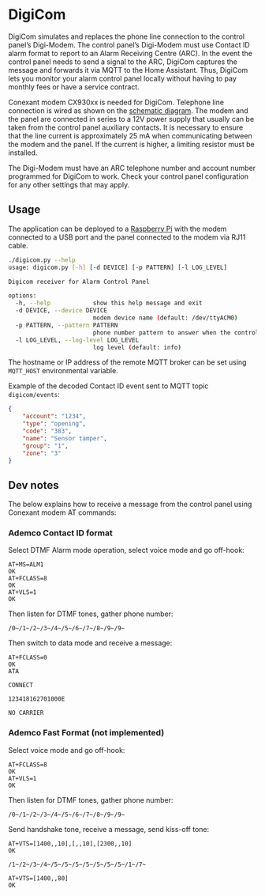 # DigiCom

DigiCom simulates and replaces the phone line connection to the control panel’s Digi-Modem. The control panel’s Digi-Modem must use Contact ID alarm format to report to an Alarm Receiving Centre (ARC). In the event the control panel needs to send a signal to the ARC, DigiCom captures the message and forwards it via MQTT to the Home Assistant. Thus, DigiCom lets you monitor your alarm control panel locally without having to pay monthly fees or have a service contract.

Conexant modem CX930xx is needed for DigiCom. Telephone line connection is wired as shown on the [schematic diagram](Telephone%20Line%20Simulator/Telephone%20Line%20Simulator.pdf). The modem and the panel are connected in series to a 12V power supply that usually can be taken from the control panel auxiliary contacts. It is necessary to ensure that the line current is approximately 25 mA when communicating between the modem and the panel. If the current is higher, a limiting resistor must be installed.

The Digi-Modem must have an ARC telephone number and account number programmed for DigiCom to work. Check your control panel configuration for any other settings that may apply.

## Usage

The application can be deployed to a [Raspberry Pi](https://www.raspberrypi.com/) with the modem connected to a USB port and the panel connected to the modem via RJ11 cable.

```bash
./digicom.py --help
usage: digicom.py [-h] [-d DEVICE] [-p PATTERN] [-l LOG_LEVEL]

Digicom receiver for Alarm Control Panel

options:
  -h, --help            show this help message and exit
  -d DEVICE, --device DEVICE
                        modem device name (default: /dev/ttyACM0)
  -p PATTERN, --pattern PATTERN
                        phone number pattern to answer when the control panel dials (default: \d{11})
  -l LOG_LEVEL, --log-level LOG_LEVEL
                        log level (default: info)
```

The hostname or IP address of the remote MQTT broker can be set using `MQTT_HOST` environmental variable.

Example of the decoded Contact ID event sent to MQTT topic `digicom/events`:

```json
{
    "account": "1234",
    "type": "opening",
    "code": "383",
    "name": "Sensor tamper",
    "group": "1",
    "zone": "3"
}
```

## Dev notes

The below explains how to receive a message from the control panel using Conexant modem AT commands:

### Ademco Contact ID format

Select DTMF Alarm mode operation, select voice mode and go off-hook:
```text
AT+MS=ALM1
OK
AT+FCLASS=8
OK
AT+VLS=1
OK
```

Then listen for DTMF tones, gather phone number:
```text
/0~/1~/2~/3~/4~/5~/6~/7~/8~/9~/9~
```

Then switch to data mode and receive a message:
```text
AT+FCLASS=0
OK
ATA

CONNECT

123418162701000E

NO CARRIER
```

### Ademco Fast Format (not implemented)

Select voice mode and go off-hook:

```text
AT+FCLASS=8
OK
AT+VLS=1
OK
```

Then listen for DTMF tones, gather phone number:
```text
/0~/1~/2~/3~/4~/5~/6~/7~/8~/9~/9~
```

Send handshake tone, receive a message, send kiss-off tone:
```text
AT+VTS=[1400,,10],[,,10],[2300,,10]
OK

/1~/2~/3~/4~/5~/5~/5~/5~/5~/5~/5~/1~/7~

AT+VTS=[1400,,80]
OK
```
